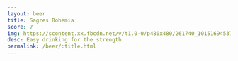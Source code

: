 ```yaml
---
layout: beer
title: Sagres Bohemia
score: 7
img: https://scontent.xx.fbcdn.net/v/t1.0-0/p480x480/261740_10151694537308745_1696408161_n.jpg?oh=19b1939dbf6fe08624a3003a59ffb49b&oe=58CB2C75
desc: Easy drinking for the strength
permalink: /beer/:title.html
---
```


